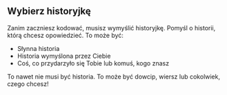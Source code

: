 ## Wybierz historyjkę

Zanim zaczniesz kodować, musisz wymyślić historyjkę. Pomyśl o historii, którą chcesz opowiedzieć. To może być:

+ Słynna historia
+ Historia wymyślona przez Ciebie
+ Coś, co przydarzyło się Tobie lub komuś, kogo znasz

To nawet nie musi być historia. To może być dowcip, wiersz lub cokolwiek, czego chcesz!
